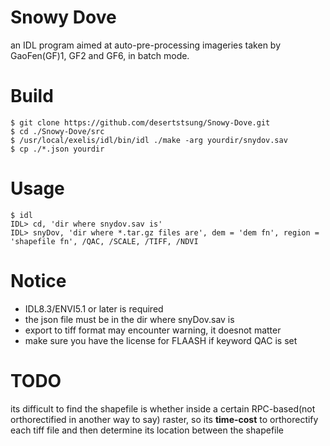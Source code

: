 # Snowy Dove
an IDL program aimed at auto-pre-processing imageries taken by GaoFen(GF)1, GF2 and GF6, in batch mode.
# Build
```shell
$ git clone https://github.com/desertstsung/Snowy-Dove.git
$ cd ./Snowy-Dove/src
$ /usr/local/exelis/idl/bin/idl ./make -arg yourdir/snydov.sav
$ cp ./*.json yourdir
```
# Usage
```
$ idl
IDL> cd, 'dir where snydov.sav is'
IDL> snyDov, 'dir where *.tar.gz files are', dem = 'dem fn', region = 'shapefile fn', /QAC, /SCALE, /TIFF, /NDVI
```
# Notice
- IDL8.3/ENVI5.1 or later is required
- the json file must be in the dir where snyDov.sav is
- export to tiff format may encounter warning, it doesnot matter
- make sure you have the license for FLAASH if keyword QAC is set
# TODO
its difficult to find the shapefile is whether inside a certain RPC-based(not orthorectified in another way to say) raster, so its **time-cost** to orthorectify each tiff file and then determine its location between the shapefile
